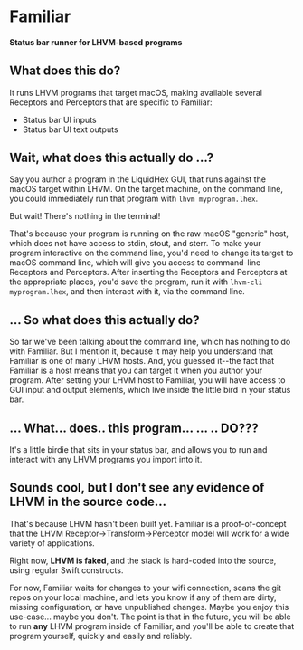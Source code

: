 #  Familiar
#### Status bar runner for LHVM-based programs

## What does this do?

It runs LHVM programs that target macOS, making available several Receptors and Perceptors that are specific to Familiar:

- Status bar UI inputs
- Status bar UI text outputs

## Wait, what does this actually do ...?

Say you author a program in the LiquidHex GUI, that runs against the macOS target within LHVM.  On the target machine, on the command line, you could immediately run that program with `lhvm myprogram.lhex`.

But wait!  There's nothing in the terminal!

That's because your program is running on the raw macOS "generic" host, which does not have access to stdin, stout, and sterr.  To make your program interactive on the command line, you'd need to change its target to macOS command line, which will give you access to command-line Receptors and Perceptors.  After inserting the Receptors and Perceptors at the appropriate places, you'd save the program, run it with `lhvm-cli myprogram.lhex`, and then interact with it, via the command line.

## ... So what does this actually do?

So far we've been talking about the command line, which has nothing to do with Familiar.  But I mention it, because it may help you understand that Familiar is one of many LHVM hosts.  And, you guessed it--the fact that Familiar is a host means that you can target it when you author your program.  After setting your LHVM host to Familiar, you will have access to GUI input and output elements, which live inside the little bird in your status bar.

## ... What... does.. this program... ... .. DO???

It's a little birdie that sits in your status bar, and allows you to run and interact with any LHVM programs you import into it.


## Sounds cool, but I don't see any evidence of LHVM in the source code...

That's because LHVM hasn't been built yet.  Familiar is a proof-of-concept that the LHVM Receptor->Transform->Perceptor model will work for a wide variety of applications.

Right now, **LHVM is faked**, and the stack is hard-coded into the source, using regular Swift constructs.

For now, Familiar waits for changes to your wifi connection, scans the git repos on your local machine, and lets you know if any of them are dirty, missing configuration, or have unpublished changes.  Maybe you enjoy this use-case... maybe you don't.  The point is that in the future, you will be able to run **any** LHVM program inside of Familiar, and you'll be able to create that program yourself, quickly and easily and reliably.

